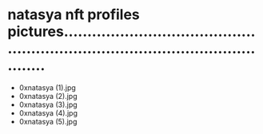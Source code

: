 # natasya nft profiles pictures......................................................................................................
- 0xnatasya (1).jpg
- 0xnatasya (2).jpg
- 0xnatasya (3).jpg
- 0xnatasya (4).jpg
- 0xnatasya (5).jpg
